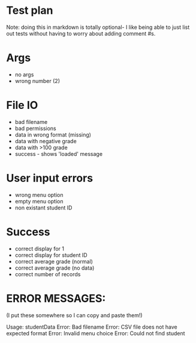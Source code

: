 # Test plan

Note: doing this in markdown is totally optional- I like being able to just list out tests without having to worry about adding comment #s.

# Args
- no args
- wrong number (2)

# File IO

- bad filename
- bad permissions
- data in wrong format (missing)
- data with negative grade
- data with >100 grade
- success - shows 'loaded' message

# User input errors

- wrong menu option
- empty menu option
- non existant student ID

# Success

- correct display for 1
- correct display for student ID
- correct average grade (normal)
- correct average grade (no data)
- correct number of records

# ERROR MESSAGES:

(I put these somewhere so I can copy and paste them!)

Usage: studentData <filename>
Error: Bad filename
Error: CSV file does not have expected format
Error: Invalid menu choice
Error: Could not find student